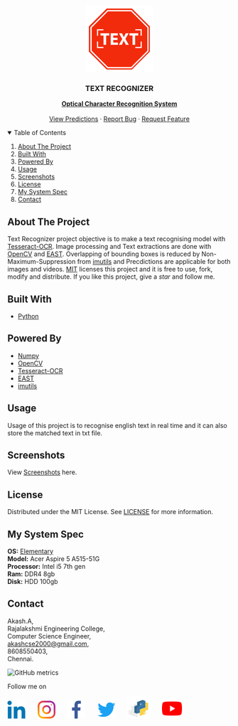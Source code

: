 <!-- PROJECT LOGO -->
<p align="center">
  <img src="https://github.com/Akash-Peace/TEXT-RECOGNITION/blob/main/Dataset/tr_logo.png" alt="Logo" width="150" height="150">
  <h3 align="center">TEXT RECOGNIZER</h3>
  <p align="center">
    <a href="https://en.wikipedia.org/wiki/Optical_character_recognition"><strong>Optical Character Recognition System</strong></a>
    <br />
    <br />
    <a href="https://github.com/Akash-Peace/TEXT-RECOGNITION/tree/main/Screenshots">View Predictions</a>
    ·
    <a href="https://github.com/Akash-Peace/TEXT-RECOGNITION/issues">Report Bug</a>
    ·
    <a href="https://github.com/Akash-Peace/TEXT-RECOGNITION/issues">Request Feature</a>
  </p>
</p>



<!-- TABLE OF CONTENTS -->
<details open="open">
  <summary>Table of Contents</summary>
  <ol>
    <li><a href="#about-the-project">About The Project</a></li>
    <li><a href="#built-with">Built With</a></li>
    <li><a href="#powered-by">Powered By</a></li>
    <li><a href="#usage">Usage</a></li>
    <li><a href="#screenshots">Screenshots</a></li>
    <li><a href="#license">License</a></li>
    <li><a href="#my-system-spec">My System Spec</a></li>
    <li><a href="#contact">Contact</a></li>
  </ol>
</details>



<!-- ABOUT THE PROJECT -->
## About The Project

Text Recognizer project objective is to make a text recognising model with [Tesseract-OCR](https://opensource.google/projects/tesseract). Image processing and Text extractions are done with [OpenCV](https://opencv.org/) and [EAST](https://theailearner.com/2019/10/19/efficient-and-accurate-scene-text-detector-east/). Overlapping of bounding boxes is reduced by Non-Maximum-Suppression from [imutils](https://github.com/jrosebr1/imutils) and Precdictions are applicable for both images and videos. [MIT](https://github.com/Akash-Peace/TEXT-RECOGNITION/blob/main/LICENSE) licenses this project and it is free to use, fork, modify and distribute. If you like this project, give a _star_ and follow me.

## Built With

* [Python](https://www.python.org/)

## Powered By

* [Numpy](https://numpy.org/)
* [OpenCV](https://opencv.org/)
* [Tesseract-OCR](https://opensource.google/projects/tesseract)
* [EAST](https://theailearner.com/2019/10/19/efficient-and-accurate-scene-text-detector-east/)
* [imutils](https://github.com/jrosebr1/imutils)


<!-- USAGE EXAMPLES -->
## Usage

Usage of this project is to recognise english text in real time and it can also store the matched text in txt file.


## Screenshots

View [Screenshots](https://github.com/Akash-Peace/TEXT-RECOGNITION/tree/main/Screenshots) here.


<!-- LICENSE -->
## License

Distributed under the MIT License. See [LICENSE](https://github.com/Akash-Peace/TEXT-RECOGNITION/blob/main/LICENSE) for more information.


## My System Spec

**OS:** [Elementary](https://elementary.io/)\
**Model:** Acer Aspire 5 A515-51G\
**Processor:** Intel i5 7th gen\
**Ram:** DDR4 8gb\
**Disk:** HDD 100gb


<!-- CONTACT -->
## Contact

Akash.A,\
Rajalakshmi Engineering College,\
Computer Science Engineer,\
akashcse2000@gmail.com,\
8608550403,\
Chennai.


![GitHub metrics](https://metrics.lecoq.io/Akash-Peace)  

Follow me on

[<img src='https://github.com/Akash-Peace/INDUSTRIAL-WEBSITE/blob/main/images/linkedin.png' alt='linkedin' height='40'>](https://www.linkedin.com/in/akash-2000-cse) &nbsp; &nbsp; &nbsp; [<img src='https://github.com/Akash-Peace/INDUSTRIAL-WEBSITE/blob/main/images/instagram.png' alt='instagram' height='40'>](https://www.instagram.com/nocturnal_lad) &nbsp; &nbsp; &nbsp; [<img src='https://github.com/Akash-Peace/INDUSTRIAL-WEBSITE/blob/main/images/facebook.png' alt='facebook' height='40'>](https://www.facebook.com/profile.php?id=100061841000593) &nbsp; &nbsp; &nbsp; [<img src='https://github.com/Akash-Peace/INDUSTRIAL-WEBSITE/blob/main/images/twitter.png' alt='twitter' height='40'>](https://twitter.com/AkashA53184506)  &nbsp; &nbsp; &nbsp; [<img src='https://github.com/Akash-Peace/INDUSTRIAL-WEBSITE/blob/main/images/pypi.png' alt='pypi' height='50'>](https://pypi.org/user/Akash-Peace/) &nbsp; &nbsp; &nbsp; [<img src='https://github.com/Akash-Peace/INDUSTRIAL-WEBSITE/blob/main/images/youtube.png' alt='youtube' height='45'>](https://www.youtube.com/channel/UCmugCO6k7hgSZqaI1jzbelw/featured)  
